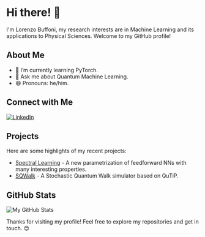 # Hi there! 👋

I'm Lorenzo Buffoni, my research interests are in Machine Learning and its applications to Physical Sciences. Welcome to my GitHub profile!

## About Me

- 🌱 I’m currently learning PyTorch.
- 💬 Ask me about Quantum Machine Learning.
- 😄 Pronouns: he/him.

## Connect with Me

[![LinkedIn](LinkedIn_Icon_Link)](https://www.linkedin.com/in/lorenzobuffoni/)

## Projects

Here are some highlights of my recent projects:

- [Spectral Learning](https://github.com/Buffoni/spectral_learning) - A new parametrization of feedforward NNs with many interesting properties.
- [SQWalk](https://github.com/Buffoni/SQWalk) - A Stochastic Quantum Walk simulator based on QuTiP.

## GitHub Stats

![My GitHub Stats](GitHub_Stats_Image_Link)

Thanks for visiting my profile! Feel free to explore my repositories and get in touch. 😊
